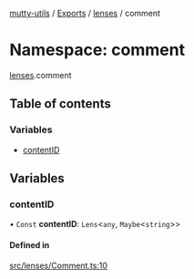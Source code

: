 [mutty-utils](../README.md) / [Exports](../modules.md) / [lenses](lenses.md) / comment

# Namespace: comment

[lenses](lenses.md).comment

## Table of contents

### Variables

- [contentID](lenses.comment.md#contentid)

## Variables

### contentID

• `Const` **contentID**: `Lens`<`any`, `Maybe`<`string`\>\>

#### Defined in

[src/lenses/Comment.ts:10](https://github.com/jonlaing/mutty-utils/blob/f9c02d2/src/lenses/Comment.ts#L10)
